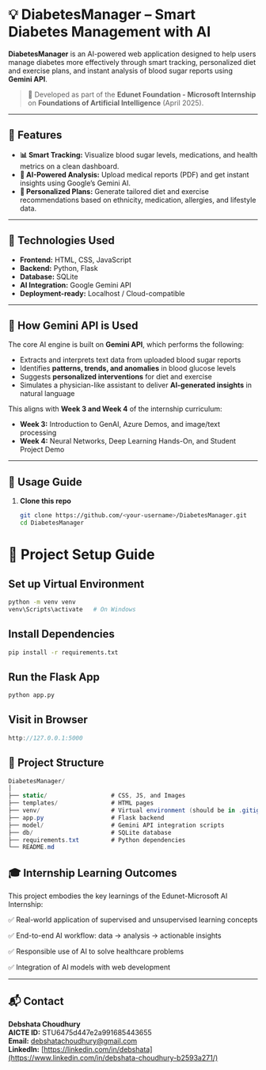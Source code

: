 # 💡 DiabetesManager – Smart Diabetes Management with AI

**DiabetesManager** is an AI-powered web application designed to help users manage diabetes more effectively through smart tracking, personalized diet and exercise plans, and instant analysis of blood sugar reports using **Gemini API**.

> 🔬 Developed as part of the **Edunet Foundation - Microsoft Internship** on **Foundations of Artificial Intelligence** (April 2025).

---

## 🚀 Features

- **📊 Smart Tracking:** Visualize blood sugar levels, medications, and health metrics on a clean dashboard.
- **🧠 AI-Powered Analysis:** Upload medical reports (PDF) and get instant insights using Google’s Gemini AI.
- **🥗 Personalized Plans:** Generate tailored diet and exercise recommendations based on ethnicity, medication, allergies, and lifestyle data.

---

## 🔗 Technologies Used

- **Frontend:** HTML, CSS, JavaScript
- **Backend:** Python, Flask
- **Database:** SQLite
- **AI Integration:** Google Gemini API
- **Deployment-ready:** Localhost / Cloud-compatible

---

## 🤖 How Gemini API is Used

The core AI engine is built on **Gemini API**, which performs the following:

- Extracts and interprets text data from uploaded blood sugar reports
- Identifies **patterns, trends, and anomalies** in blood glucose levels
- Suggests **personalized interventions** for diet and exercise
- Simulates a physician-like assistant to deliver **AI-generated insights** in natural language

This aligns with **Week 3 and Week 4** of the internship curriculum:
- **Week 3:** Introduction to GenAI, Azure Demos, and image/text processing
- **Week 4:** Neural Networks, Deep Learning Hands-On, and Student Project Demo

---


## 📝 Usage Guide

1. **Clone this repo**
   ```bash
   git clone https://github.com/<your-username>/DiabetesManager.git
   cd DiabetesManager


# 🚀 Project Setup Guide

## Set up Virtual Environment

```bash
python -m venv venv
venv\Scripts\activate   # On Windows
```

## Install Dependencies

```bash
pip install -r requirements.txt
```

## Run the Flask App

```bash
python app.py
```

## Visit in Browser

```cpp
http://127.0.0.1:5000
```

## 📁 Project Structure

```csharp
DiabetesManager/
│
├── static/                  # CSS, JS, and Images
├── templates/               # HTML pages
├── venv/                    # Virtual environment (should be in .gitignore)
├── app.py                   # Flask backend
├── model/                   # Gemini API integration scripts
├── db/                      # SQLite database
├── requirements.txt         # Python dependencies
└── README.md
```

## 🎓 Internship Learning Outcomes

This project embodies the key learnings of the Edunet-Microsoft AI Internship:

✅ Real-world application of supervised and unsupervised learning concepts

✅ End-to-end AI workflow: data → analysis → actionable insights

✅ Responsible use of AI to solve healthcare problems

✅ Integration of AI models with web development

---

## 📬 Contact

**Debshata Choudhury**  
**AICTE ID:** STU6475d447e2a991685443655  
**Email:** debshatachoudhury@gmail.com  
**LinkedIn:** [https://linkedin.com/in/debshata](https://www.linkedin.com/in/debshata-choudhury-b2593a271/)
